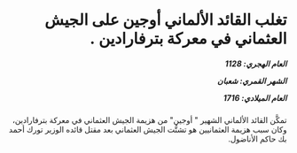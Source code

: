 <h1 dir="rtl">تغلب القائد الألماني أوجين على الجيش العثماني في معركة بترفارادين .</h1>

<h5 dir="rtl">العام الهجري:  1128

الشهر القمري: شعبان

العام الميلادي: 1716</h5>

<p dir="rtl">تمكَّن القائد الألماني الشهير " أوجين" من هزيمة الجيش العثماني في معركة بترفارادين، وكان سبب هزيمة العثمانيين هو تشتُّت الجيش العثماني بعد مقتل قائده الوزير تورك أحمد بك حاكم الأناضول.</p></br>

